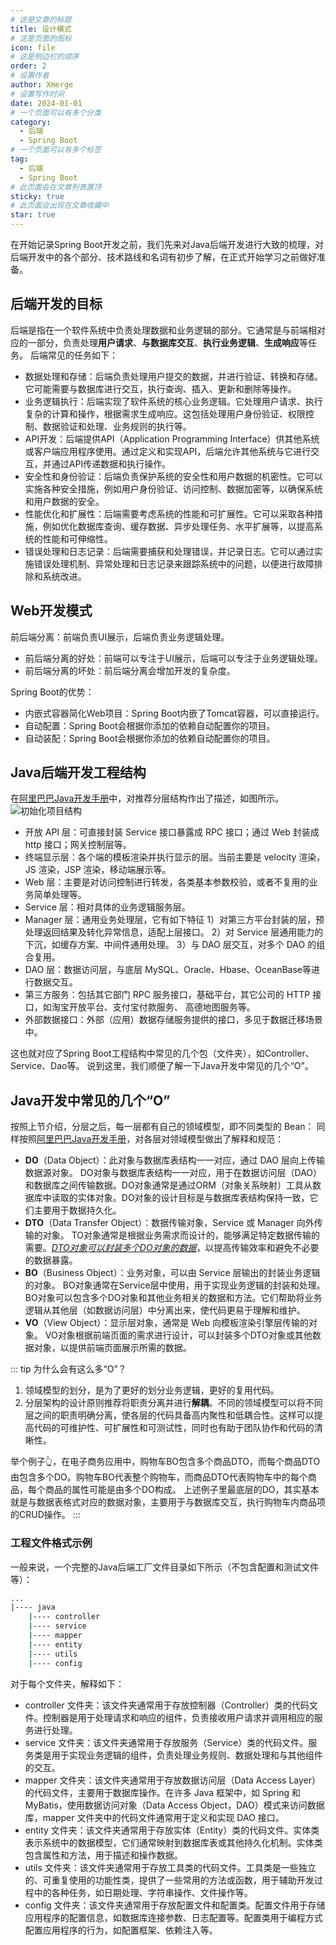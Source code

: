 ```yaml
---
# 这是文章的标题
title: 设计模式
# 这是页面的图标
icon: file
# 这是侧边栏的顺序
order: 2
# 设置作者
author: Xmerge
# 设置写作时间
date: 2024-01-01
# 一个页面可以有多个分类
category:
  - 后端
  - Spring Boot
# 一个页面可以有多个标签
tag:
  - 后端
  - Spring Boot
# 此页面会在文章列表置顶
sticky: true
# 此页面会出现在文章收藏中
star: true
---
```


在开始记录Spring Boot开发之前，我们先来对Java后端开发进行大致的梳理，对后端开发中的各个部分、技术路线和名词有初步了解，在正式开始学习之前做好准备。

<!-- more -->

## 后端开发的目标

后端是指在一个软件系统中负责处理数据和业务逻辑的部分。它通常是与前端相对应的一部分，负责处理**用户请求**、**与数据库交互**、**执行业务逻辑**、**生成响应**等任务。
后端常见的任务如下：

- 数据处理和存储：后端负责处理用户提交的数据，并进行验证、转换和存储。它可能需要与数据库进行交互，执行查询、插入、更新和删除等操作。
- 业务逻辑执行：后端实现了软件系统的核心业务逻辑。它处理用户请求、执行复杂的计算和操作，根据需求生成响应。这包括处理用户身份验证、权限控制、数据验证和处理、业务规则的执行等。
- API开发：后端提供API（Application Programming Interface）供其他系统或客户端应用程序使用。通过定义和实现API，后端允许其他系统与它进行交互，并通过API传递数据和执行操作。
- 安全性和身份验证：后端负责保护系统的安全性和用户数据的机密性。它可以实施各种安全措施，例如用户身份验证、访问控制、数据加密等，以确保系统和用户数据的安全。
- 性能优化和扩展性：后端需要考虑系统的性能和可扩展性。它可以采取各种措施，例如优化数据库查询、缓存数据、异步处理任务、水平扩展等，以提高系统的性能和可伸缩性。
- 错误处理和日志记录：后端需要捕获和处理错误，并记录日志。它可以通过实施错误处理机制、异常处理和日志记录来跟踪系统中的问题，以便进行故障排除和系统改进。

## Web开发模式

前后端分离：前端负责UI展示，后端负责业务逻辑处理。

- 前后端分离的好处：前端可以专注于UI展示，后端可以专注于业务逻辑处理。
- 前后端分离的坏处：前后端分离会增加开发的复杂度。

Spring Boot的优势：

- 内嵌式容器简化Web项目：Spring Boot内嵌了Tomcat容器，可以直接运行。
- 自动配置：Spring Boot会根据你添加的依赖自动配置你的项目。
- 自动装配：Spring Boot会根据你添加的依赖自动配置你的项目。

## Java后端开发工程结构

在[阿里巴巴Java开发手册](https://github.com/alibaba/p3c/tree/master)中，对推荐分层结构作出了描述，如图所示。
![初始化项目结构](./img/_00_layer.png)

- 开放 API 层：可直接封装 Service 接口暴露成 RPC 接口；通过 Web 封装成 http 接口；网关控制层等。
- 终端显示层：各个端的模板渲染并执行显示的层。当前主要是 velocity 渲染，JS 渲染，JSP 渲染，移动端展示等。
- Web 层：主要是对访问控制进行转发，各类基本参数校验，或者不复用的业务简单处理等。
- Service 层：相对具体的业务逻辑服务层。
- Manager 层：通用业务处理层，它有如下特征
1）对第三方平台封装的层，预处理返回结果及转化异常信息，适配上层接口。
2）对 Service 层通用能力的下沉，如缓存方案、中间件通用处理。
3）与 DAO 层交互，对多个 DAO 的组合复用。
- DAO 层：数据访问层，与底层 MySQL、Oracle、Hbase、OceanBase等进行数据交互。
- 第三方服务：包括其它部门 RPC 服务接口，基础平台，其它公司的 HTTP 接口，如淘宝开放平台、支付宝付款服务、
高德地图服务等。
- 外部数据接口：外部（应用）数据存储服务提供的接口，多见于数据迁移场景中。

这也就对应了Spring Boot工程结构中常见的几个包（文件夹），如Controller、Service、Dao等。
说到这里，我们顺便了解一下Java开发中常见的几个“O”。

## Java开发中常见的几个“O”

按照上节介绍，分层之后，每一层都有自己的领域模型，即不同类型的 Bean：
同样按照[阿里巴巴Java开发手册](https://github.com/alibaba/p3c/tree/master)，对各层对领域模型做出了解释和规范：

- **DO**（Data Object）：此对象与数据库表结构一一对应，通过 DAO 层向上传输数据源对象。
  DO对象与数据库表结构一一对应，用于在数据访问层（DAO）和数据库之间传输数据。DO对象通常是通过ORM（对象关系映射）工具从数据库中读取的实体对象。DO对象的设计目标是与数据库表结构保持一致，它们主要用于数据持久化。
- **DTO**（Data Transfer Object）：数据传输对象，Service 或 Manager 向外传输的对象。
  TO对象通常是根据业务需求而设计的，能够满足特定数据传输的需要。<u>_DTO对象可以封装多个DO对象的数据_</u>，以提高传输效率和避免不必要的数据暴露。
- **BO**（Business Object）：业务对象，可以由 Service 层输出的封装业务逻辑的对象。
  BO对象通常在Service层中使用，用于实现业务逻辑的封装和处理。BO对象可以包含多个DO对象和其他业务相关的数据和方法。它们帮助将业务逻辑从其他层（如数据访问层）中分离出来，使代码更易于理解和维护。
- **VO**（View Object）：显示层对象，通常是 Web 向模板渲染引擎层传输的对象。
  VO对象根据前端页面的需求进行设计，可以封装多个DTO对象或其他数据对象，以提供前端页面展示所需的数据。

::: tip 为什么会有这么多“O”？

  1. 领域模型的划分，是为了更好的划分业务逻辑，更好的复用代码。
  2. 分层架构的设计原则推荐将职责分离并进行**解耦**。不同的领域模型可以将不同层之间的职责明确分离，使各层的代码具备高内聚性和低耦合性。这样可以提高代码的可维护性、可扩展性和可测试性，同时也有助于团队协作和代码的清晰性。

  举个例子👆，在电子商务应用中，购物车BO包含多个商品DTO，而每个商品DTO由包含多个DO。购物车BO代表整个购物车，而商品DTO代表购物车中的每个商品，每个商品的属性可能是由多个DO构成。
  上述例子里最底层的DO，其实基本就是与数据表格式对应的数据对象，主要用于与数据库交互，执行购物车内商品项的CRUD操作。
:::

### 工程文件格式示例

一般来说，一个完整的Java后端工厂文件目录如下所示（不包含配置和测试文件等）：

```cmd
...
|---- java
    |---- controller
    |---- service
    |---- mapper
    |---- entity
    |---- utils
    |---- config
```

对于每个文件夹，解释如下：
- controller 文件夹：该文件夹通常用于存放控制器（Controller）类的代码文件。控制器是用于处理请求和响应的组件，负责接收用户请求并调用相应的服务进行处理。
- service 文件夹：该文件夹通常用于存放服务（Service）类的代码文件。服务类是用于实现业务逻辑的组件，负责处理业务规则、数据处理和与其他组件的交互。
- mapper 文件夹：该文件夹通常用于存放数据访问层（Data Access Layer）的代码文件，主要用于数据库操作。在许多 Java 框架中，如 Spring 和 MyBatis，使用数据访问对象（Data Access Object，DAO）模式来访问数据库，mapper 文件夹中的代码文件通常用于定义和实现 DAO 接口。
- entity 文件夹：该文件夹通常用于存放实体（Entity）类的代码文件。实体类表示系统中的数据模型，它们通常映射到数据库表或其他持久化机制。实体类包含属性和方法，用于描述和操作数据。
- utils 文件夹：该文件夹通常用于存放工具类的代码文件。工具类是一些独立的、可重复使用的功能性类，提供了一些常用的方法或函数，用于辅助开发过程中的各种任务，如日期处理、字符串操作、文件操作等。
- config 文件夹：该文件夹通常用于存放配置文件和配置类。配置文件用于存储应用程序的配置信息，如数据库连接参数、日志配置等。配置类用于编程方式配置应用程序的行为，如配置框架、依赖注入等。